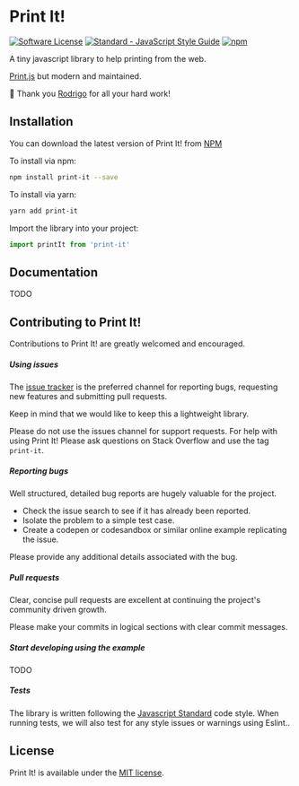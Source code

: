 # Print It!

[![Software License](https://img.shields.io/badge/license-MIT-brightgreen.svg?style=flat)](LICENSE)
[![Standard - JavaScript Style Guide](https://img.shields.io/badge/code_style-standard-brightgreen.svg)](http://standardjs.com/)
[![npm](https://img.shields.io/npm/v/print-it.svg)](https://www.npmjs.com/package/print-it)

A tiny javascript library to help printing from the web.

[Print.js](https://github.com/crabbly/print.js) but modern and maintained.


🙏 Thank you [Rodrigo](https://github.com/crabbly) for all your hard work!

<!-- TODO: Netlify example site -->

## Installation

You can download the latest version of Print It! from [NPM](https://www.npmjs.com/package/print-it)

To install via npm:

```bash
npm install print-it --save
```

To install via yarn:

```bash
yarn add print-it
```

Import the library into your project:

```js
import printIt from 'print-it'
```

## Documentation

TODO
<!-- Insert netlify site-->

## Contributing to Print It!

Contributions to Print It! are greatly welcomed and encouraged.

##### Using issues

The [issue tracker](https://github.com/daphnesmit/print-it/issues) is the preferred channel for reporting bugs, requesting new features and submitting pull requests.

Keep in mind that we would like to keep this a lightweight library.

Please do not use the issues channel for support requests. For help with using Print It! Please ask questions on Stack Overflow and use the tag `print-it`.

##### Reporting bugs

Well structured, detailed bug reports are hugely valuable for the project.

* Check the issue search to see if it has already been reported.
* Isolate the problem to a simple test case.
* Create a codepen or codesandbox or similar online example replicating the issue.

Please provide any additional details associated with the bug.

##### Pull requests

Clear, concise pull requests are excellent at continuing the project's community driven growth.  

Please make your commits in logical sections with clear commit messages.  

##### Start developing using the example

TODO

##### Tests

The library is written following the [Javascript Standard](https://standardjs.com) code style. When running tests, we will also test for any style issues or warnings using Eslint..

## License

Print It! is available under the [MIT license](https://github.com/daphnesmit/print-it/blob/master/LICENSE).

